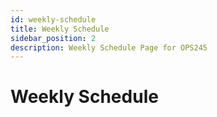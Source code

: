 ```yaml
---
id: weekly-schedule
title: Weekly Schedule
sidebar_position: 2
description: Weekly Schedule Page for OPS245
---
```


# Weekly Schedule

